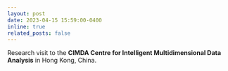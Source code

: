 ```yaml
---
layout: post
date: 2023-04-15 15:59:00-0400
inline: true
related_posts: false
---
```


Research visit to the **CIMDA Centre for Intelligent Multidimensional Data Analysis** in Hong Kong, China.
